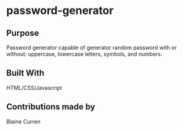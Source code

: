# password-generator

## Purpose
Password generator capable of generator random password with or without: uppercase, lowercase letters, symbols, and numbers.

## Built With
HTML/CSS/Javascript

## Contributions made by
Blaine Curren
